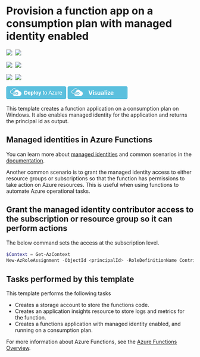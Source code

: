 # Provision a function app on a consumption plan with managed identity enabled

<IMG SRC="https://azurequickstartsservice.blob.core.windows.net/badges/101-functions-managed-identity/PublicLastTestDate.svg" />&nbsp;
<IMG SRC="https://azurequickstartsservice.blob.core.windows.net/badges/101-functions-managed-identity/PublicDeployment.svg" />&nbsp;

<IMG SRC="https://azurequickstartsservice.blob.core.windows.net/badges/101-functions-managed-identity/FairfaxLastTestDate.svg" />&nbsp;
<IMG SRC="https://azurequickstartsservice.blob.core.windows.net/badges/101-functions-managed-identity/FairfaxDeployment.svg" />&nbsp;

<IMG SRC="https://azurequickstartsservice.blob.core.windows.net/badges/101-functions-managed-identity/BestPracticeResult.svg" />&nbsp;
<IMG SRC="https://azurequickstartsservice.blob.core.windows.net/badges/101-functions-managed-identity/CredScanResult.svg" />&nbsp;

[![Deploy to Azure](https://raw.githubusercontent.com/Azure/azure-quickstart-templates/master/1-CONTRIBUTION-GUIDE/images/deploytoazure.png)](https://portal.azure.com/#create/Microsoft.Template/uri/https%3A%2F%2Fraw.githubusercontent.com%2FAzure%2Fazure-quickstart-templates%2Fmaster%2F101-functions-managed-identity%2Fazuredeploy.json)
[![Visualize](https://raw.githubusercontent.com/Azure/azure-quickstart-templates/master/1-CONTRIBUTION-GUIDE/images/visualizebutton.png)](http://armviz.io/#/?loadhttp://armviz.io/#/?load=https%3A%2F%2Fraw.githubusercontent.com%2Fazure%2Fazure-quickstart-templates%2Fmaster%2F101-functions-managed-identity%2Fazuredeploy.json)

This template creates a function application on a consumption plan on Windows. It also enables managed identity for the application and returns the principal id as output.

## Managed identities in Azure Functions

You can learn more about [managed identities](https://docs.microsoft.com/en-us/azure/app-service/overview-managed-identity) and common scenarios in the [documentation](https://docs.microsoft.com/en-us/azure/app-service/overview-managed-identity#obtaining-tokens-for-azure-resources).

Another common scenario is to grant the managed identity access to either resource groups or subscriptions so that the function has permissions to take action on Azure resources. This is useful when using functions to automate Azure operational tasks.

## Grant the managed identity contributor access to the subscription or resource group so it can perform actions

The below command sets the access at the subscription level.

```powershell
$Context = Get-AzContext
New-AzRoleAssignment -ObjectId <principalId> -RoleDefinitionName Contributor -Scope "/subscriptions/$($Context.Subscription)"
```

## Tasks performed by this template

This template performs the following tasks

* Creates a storage account to store the functions code.
* Creates an application insights resource to store logs and metrics for the function.
* Creates a functions application with managed identity enabled, and running on a consumption plan.

For more information about Azure Functions, see the [Azure Functions Overview](https://azure.microsoft.com/en-us/documentation/articles/functions-overview/).

